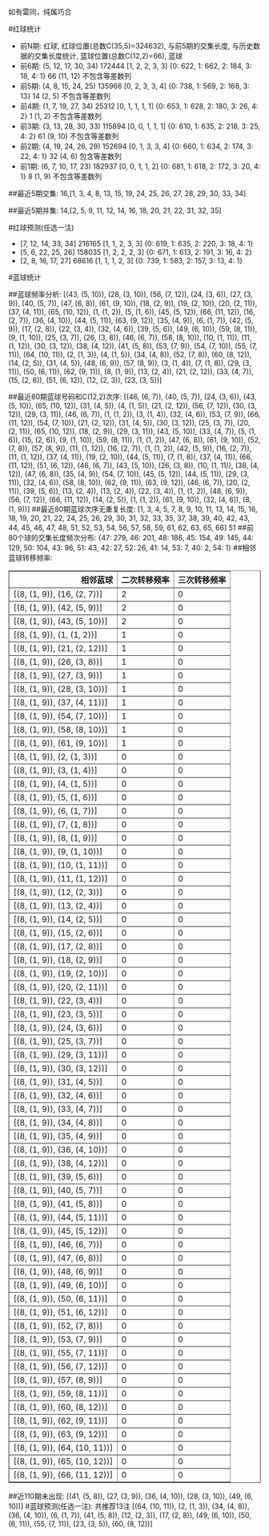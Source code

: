 <!-- 
.. title: 大乐透17018期(2017-02-18)数据分析报告
.. slug: dlott-17018-2017-02-18-report
.. date: 2017-02-19 08:00:00 UTC+08:00
.. tags: Lottery
.. link: 
.. description: 
.. type: text
-->

如有雷同，纯属巧合

<!-- TEASER_END-->

#红球统计

- 前N期: 红球, 红球位置(总数C(35,5)=324632), 与前5期的交集长度, 与历史数据的交集长度统计, 蓝球位置(总数C(12,2)=66), 蓝球
- 前6期: (5, 12, 17, 30, 34) 172444 [1, 2, 2, 3, 3] {0: 622, 1: 662, 2: 184, 3: 18, 4: 1} 66 (11, 12) 不包含等差数列
- 前5期: (4, 8, 15, 24, 25) 135966 [0, 2, 3, 3, 4] {0: 738, 1: 569, 2: 168, 3: 13} 14 (2, 5) 不包含等差数列
- 前4期: (1, 7, 19, 27, 34) 25312 [0, 1, 1, 1, 1] {0: 653, 1: 628, 2: 180, 3: 26, 4: 2} 1 (1, 2) 不包含等差数列
- 前3期: (3, 13, 28, 30, 33) 115894 [0, 0, 1, 1, 1] {0: 610, 1: 635, 2: 218, 3: 25, 4: 2} 61 (9, 10) 不包含等差数列
- 前2期: (4, 19, 24, 26, 29) 152694 [0, 1, 3, 3, 4] {0: 660, 1: 634, 2: 174, 3: 22, 4: 1} 32 (4, 6) 包含等差数列
- 前1期: (6, 7, 10, 17, 23) 182937 [0, 0, 1, 1, 2] {0: 681, 1: 618, 2: 172, 3: 20, 4: 1} 8 (1, 9) 不包含等差数列

##最近5期交集:
16,[1, 3, 4, 8, 13, 15, 19, 24, 25, 26, 27, 28, 29, 30, 33, 34]

##最近5期并集:
14,[2, 5, 9, 11, 12, 14, 16, 18, 20, 21, 22, 31, 32, 35]

#红球预测(任选一注)

- [7, 12, 14, 33, 34] 216165 [1, 1, 2, 3, 3] {0: 619, 1: 635, 2: 220, 3: 18, 4: 1}
- [5, 6, 22, 25, 26] 158035 [1, 2, 2, 2, 3] {0: 671, 1: 613, 2: 191, 3: 16, 4: 2}
- [2, 8, 16, 17, 27] 68616 [1, 1, 1, 2, 3] {0: 739, 1: 583, 2: 157, 3: 13, 4: 1}

#蓝球统计

##蓝球频率分析:
[(43, (5, 10)), (28, (3, 10)), (56, (7, 12)), (24, (3, 6)), (27, (3, 9)), (40, (5, 7)), (47, (6, 8)), (61, (9, 10)), (18, (2, 9)), (19, (2, 10)), (20, (2, 11)), (37, (4, 11)), (65, (10, 12)), (1, (1, 2)), (5, (1, 6)), (45, (5, 12)), (66, (11, 12)), (16, (2, 7)), (36, (4, 10)), (44, (5, 11)), (63, (9, 12)), (35, (4, 9)), (6, (1, 7)), (42, (5, 9)), (17, (2, 8)), (22, (3, 4)), (32, (4, 6)), (39, (5, 6)), (49, (6, 10)), (59, (8, 11)), (9, (1, 10)), (25, (3, 7)), (26, (3, 8)), (46, (6, 7)), (58, (8, 10)), (10, (1, 11)), (11, (1, 12)), (30, (3, 12)), (38, (4, 12)), (41, (5, 8)), (53, (7, 9)), (54, (7, 10)), (55, (7, 11)), (64, (10, 11)), (2, (1, 3)), (4, (1, 5)), (34, (4, 8)), (52, (7, 8)), (60, (8, 12)), (14, (2, 5)), (31, (4, 5)), (48, (6, 9)), (57, (8, 9)), (3, (1, 4)), (7, (1, 8)), (29, (3, 11)), (50, (6, 11)), (62, (9, 11)), (8, (1, 9)), (13, (2, 4)), (21, (2, 12)), (33, (4, 7)), (15, (2, 6)), (51, (6, 12)), (12, (2, 3)), (23, (3, 5))]

##最近80期蓝球号码和C(12,2)次序:
 [(46, (6, 7)), (40, (5, 7)), (24, (3, 6)), (43, (5, 10)), (65, (10, 12)), (31, (4, 5)), (4, (1, 5)), (21, (2, 12)), (56, (7, 12)), (30, (3, 12)), (29, (3, 11)), (46, (6, 7)), (1, (1, 2)), (3, (1, 4)), (32, (4, 6)), (53, (7, 9)), (66, (11, 12)), (54, (7, 10)), (21, (2, 12)), (31, (4, 5)), (30, (3, 12)), (25, (3, 7)), (20, (2, 11)), (65, (10, 12)), (18, (2, 9)), (29, (3, 11)), (43, (5, 10)), (33, (4, 7)), (5, (1, 6)), (15, (2, 6)), (9, (1, 10)), (59, (8, 11)), (1, (1, 2)), (47, (6, 8)), (61, (9, 10)), (52, (7, 8)), (57, (8, 9)), (11, (1, 12)), (16, (2, 7)), (1, (1, 2)), (42, (5, 9)), (16, (2, 7)), (11, (1, 12)), (37, (4, 11)), (19, (2, 10)), (44, (5, 11)), (7, (1, 8)), (37, (4, 11)), (66, (11, 12)), (51, (6, 12)), (46, (6, 7)), (43, (5, 10)), (26, (3, 8)), (10, (1, 11)), (38, (4, 12)), (47, (6, 8)), (35, (4, 9)), (54, (7, 10)), (45, (5, 12)), (44, (5, 11)), (29, (3, 11)), (32, (4, 6)), (58, (8, 10)), (62, (9, 11)), (63, (9, 12)), (46, (6, 7)), (20, (2, 11)), (39, (5, 6)), (13, (2, 4)), (13, (2, 4)), (22, (3, 4)), (1, (1, 2)), (48, (6, 9)), (56, (7, 12)), (66, (11, 12)), (14, (2, 5)), (1, (1, 2)), (61, (9, 10)), (32, (4, 6)), (8, (1, 9))]
##最近80期蓝球次序无重复长度:
 [1, 3, 4, 5, 7, 8, 9, 10, 11, 13, 14, 15, 16, 18, 19, 20, 21, 22, 24, 25, 26, 29, 30, 31, 32, 33, 35, 37, 38, 39, 40, 42, 43, 44, 45, 46, 47, 48, 51, 52, 53, 54, 56, 57, 58, 59, 61, 62, 63, 65, 66] 51
##前80个球的交集长度频次分布:
{47: 279, 46: 201, 48: 186, 45: 154, 49: 145, 44: 129, 50: 104, 43: 96, 51: 43, 42: 27, 52: 26, 41: 14, 53: 7, 40: 2, 54: 1}
##相邻蓝球转移频率:
 <table border="1" class="table table-striped dataframe">
  <thead>
    <tr style="text-align: right;">
      <th>相邻蓝球</th>
      <th>二次转移频率</th>
      <th>三次转移频率</th>
    </tr>
  </thead>
  <tbody>
    <tr>
      <td>[(8, (1, 9)), (16, (2, 7))]</td>
      <td>2</td>
      <td>0</td>
    </tr>
    <tr>
      <td>[(8, (1, 9)), (42, (5, 9))]</td>
      <td>2</td>
      <td>0</td>
    </tr>
    <tr>
      <td>[(8, (1, 9)), (43, (5, 10))]</td>
      <td>2</td>
      <td>0</td>
    </tr>
    <tr>
      <td>[(8, (1, 9)), (1, (1, 2))]</td>
      <td>1</td>
      <td>0</td>
    </tr>
    <tr>
      <td>[(8, (1, 9)), (21, (2, 12))]</td>
      <td>1</td>
      <td>0</td>
    </tr>
    <tr>
      <td>[(8, (1, 9)), (26, (3, 8))]</td>
      <td>1</td>
      <td>0</td>
    </tr>
    <tr>
      <td>[(8, (1, 9)), (27, (3, 9))]</td>
      <td>1</td>
      <td>0</td>
    </tr>
    <tr>
      <td>[(8, (1, 9)), (28, (3, 10))]</td>
      <td>1</td>
      <td>0</td>
    </tr>
    <tr>
      <td>[(8, (1, 9)), (37, (4, 11))]</td>
      <td>1</td>
      <td>0</td>
    </tr>
    <tr>
      <td>[(8, (1, 9)), (54, (7, 10))]</td>
      <td>1</td>
      <td>0</td>
    </tr>
    <tr>
      <td>[(8, (1, 9)), (58, (8, 10))]</td>
      <td>1</td>
      <td>0</td>
    </tr>
    <tr>
      <td>[(8, (1, 9)), (61, (9, 10))]</td>
      <td>1</td>
      <td>0</td>
    </tr>
    <tr>
      <td>[(8, (1, 9)), (2, (1, 3))]</td>
      <td>0</td>
      <td>0</td>
    </tr>
    <tr>
      <td>[(8, (1, 9)), (3, (1, 4))]</td>
      <td>0</td>
      <td>0</td>
    </tr>
    <tr>
      <td>[(8, (1, 9)), (4, (1, 5))]</td>
      <td>0</td>
      <td>0</td>
    </tr>
    <tr>
      <td>[(8, (1, 9)), (5, (1, 6))]</td>
      <td>0</td>
      <td>0</td>
    </tr>
    <tr>
      <td>[(8, (1, 9)), (6, (1, 7))]</td>
      <td>0</td>
      <td>0</td>
    </tr>
    <tr>
      <td>[(8, (1, 9)), (7, (1, 8))]</td>
      <td>0</td>
      <td>0</td>
    </tr>
    <tr>
      <td>[(8, (1, 9)), (8, (1, 9))]</td>
      <td>0</td>
      <td>0</td>
    </tr>
    <tr>
      <td>[(8, (1, 9)), (9, (1, 10))]</td>
      <td>0</td>
      <td>0</td>
    </tr>
    <tr>
      <td>[(8, (1, 9)), (10, (1, 11))]</td>
      <td>0</td>
      <td>0</td>
    </tr>
    <tr>
      <td>[(8, (1, 9)), (11, (1, 12))]</td>
      <td>0</td>
      <td>0</td>
    </tr>
    <tr>
      <td>[(8, (1, 9)), (12, (2, 3))]</td>
      <td>0</td>
      <td>0</td>
    </tr>
    <tr>
      <td>[(8, (1, 9)), (13, (2, 4))]</td>
      <td>0</td>
      <td>0</td>
    </tr>
    <tr>
      <td>[(8, (1, 9)), (14, (2, 5))]</td>
      <td>0</td>
      <td>0</td>
    </tr>
    <tr>
      <td>[(8, (1, 9)), (15, (2, 6))]</td>
      <td>0</td>
      <td>0</td>
    </tr>
    <tr>
      <td>[(8, (1, 9)), (17, (2, 8))]</td>
      <td>0</td>
      <td>0</td>
    </tr>
    <tr>
      <td>[(8, (1, 9)), (18, (2, 9))]</td>
      <td>0</td>
      <td>0</td>
    </tr>
    <tr>
      <td>[(8, (1, 9)), (19, (2, 10))]</td>
      <td>0</td>
      <td>0</td>
    </tr>
    <tr>
      <td>[(8, (1, 9)), (20, (2, 11))]</td>
      <td>0</td>
      <td>0</td>
    </tr>
    <tr>
      <td>[(8, (1, 9)), (22, (3, 4))]</td>
      <td>0</td>
      <td>0</td>
    </tr>
    <tr>
      <td>[(8, (1, 9)), (23, (3, 5))]</td>
      <td>0</td>
      <td>0</td>
    </tr>
    <tr>
      <td>[(8, (1, 9)), (24, (3, 6))]</td>
      <td>0</td>
      <td>0</td>
    </tr>
    <tr>
      <td>[(8, (1, 9)), (25, (3, 7))]</td>
      <td>0</td>
      <td>0</td>
    </tr>
    <tr>
      <td>[(8, (1, 9)), (29, (3, 11))]</td>
      <td>0</td>
      <td>0</td>
    </tr>
    <tr>
      <td>[(8, (1, 9)), (30, (3, 12))]</td>
      <td>0</td>
      <td>0</td>
    </tr>
    <tr>
      <td>[(8, (1, 9)), (31, (4, 5))]</td>
      <td>0</td>
      <td>0</td>
    </tr>
    <tr>
      <td>[(8, (1, 9)), (32, (4, 6))]</td>
      <td>0</td>
      <td>0</td>
    </tr>
    <tr>
      <td>[(8, (1, 9)), (33, (4, 7))]</td>
      <td>0</td>
      <td>0</td>
    </tr>
    <tr>
      <td>[(8, (1, 9)), (34, (4, 8))]</td>
      <td>0</td>
      <td>0</td>
    </tr>
    <tr>
      <td>[(8, (1, 9)), (35, (4, 9))]</td>
      <td>0</td>
      <td>0</td>
    </tr>
    <tr>
      <td>[(8, (1, 9)), (36, (4, 10))]</td>
      <td>0</td>
      <td>0</td>
    </tr>
    <tr>
      <td>[(8, (1, 9)), (38, (4, 12))]</td>
      <td>0</td>
      <td>0</td>
    </tr>
    <tr>
      <td>[(8, (1, 9)), (39, (5, 6))]</td>
      <td>0</td>
      <td>0</td>
    </tr>
    <tr>
      <td>[(8, (1, 9)), (40, (5, 7))]</td>
      <td>0</td>
      <td>0</td>
    </tr>
    <tr>
      <td>[(8, (1, 9)), (41, (5, 8))]</td>
      <td>0</td>
      <td>0</td>
    </tr>
    <tr>
      <td>[(8, (1, 9)), (44, (5, 11))]</td>
      <td>0</td>
      <td>0</td>
    </tr>
    <tr>
      <td>[(8, (1, 9)), (45, (5, 12))]</td>
      <td>0</td>
      <td>0</td>
    </tr>
    <tr>
      <td>[(8, (1, 9)), (46, (6, 7))]</td>
      <td>0</td>
      <td>0</td>
    </tr>
    <tr>
      <td>[(8, (1, 9)), (47, (6, 8))]</td>
      <td>0</td>
      <td>0</td>
    </tr>
    <tr>
      <td>[(8, (1, 9)), (48, (6, 9))]</td>
      <td>0</td>
      <td>0</td>
    </tr>
    <tr>
      <td>[(8, (1, 9)), (49, (6, 10))]</td>
      <td>0</td>
      <td>0</td>
    </tr>
    <tr>
      <td>[(8, (1, 9)), (50, (6, 11))]</td>
      <td>0</td>
      <td>0</td>
    </tr>
    <tr>
      <td>[(8, (1, 9)), (51, (6, 12))]</td>
      <td>0</td>
      <td>0</td>
    </tr>
    <tr>
      <td>[(8, (1, 9)), (52, (7, 8))]</td>
      <td>0</td>
      <td>0</td>
    </tr>
    <tr>
      <td>[(8, (1, 9)), (53, (7, 9))]</td>
      <td>0</td>
      <td>0</td>
    </tr>
    <tr>
      <td>[(8, (1, 9)), (55, (7, 11))]</td>
      <td>0</td>
      <td>0</td>
    </tr>
    <tr>
      <td>[(8, (1, 9)), (56, (7, 12))]</td>
      <td>0</td>
      <td>0</td>
    </tr>
    <tr>
      <td>[(8, (1, 9)), (57, (8, 9))]</td>
      <td>0</td>
      <td>0</td>
    </tr>
    <tr>
      <td>[(8, (1, 9)), (59, (8, 11))]</td>
      <td>0</td>
      <td>0</td>
    </tr>
    <tr>
      <td>[(8, (1, 9)), (60, (8, 12))]</td>
      <td>0</td>
      <td>0</td>
    </tr>
    <tr>
      <td>[(8, (1, 9)), (62, (9, 11))]</td>
      <td>0</td>
      <td>0</td>
    </tr>
    <tr>
      <td>[(8, (1, 9)), (63, (9, 12))]</td>
      <td>0</td>
      <td>0</td>
    </tr>
    <tr>
      <td>[(8, (1, 9)), (64, (10, 11))]</td>
      <td>0</td>
      <td>0</td>
    </tr>
    <tr>
      <td>[(8, (1, 9)), (65, (10, 12))]</td>
      <td>0</td>
      <td>0</td>
    </tr>
    <tr>
      <td>[(8, (1, 9)), (66, (11, 12))]</td>
      <td>0</td>
      <td>0</td>
    </tr>
  </tbody>
</table>
##近110期未出现:
 [(41, (5, 8)), (27, (3, 9)), (36, (4, 10)), (28, (3, 10)), (49, (6, 10))]
#蓝球预测(任选一注):
共推荐13注
 [(64, (10, 11)), (2, (1, 3)), (34, (4, 8)), (36, (4, 10)), (6, (1, 7)), (41, (5, 8)), (12, (2, 3)), (17, (2, 8)), (49, (6, 10)), (50, (6, 11)), (55, (7, 11)), (23, (3, 5)), (60, (8, 12))]

